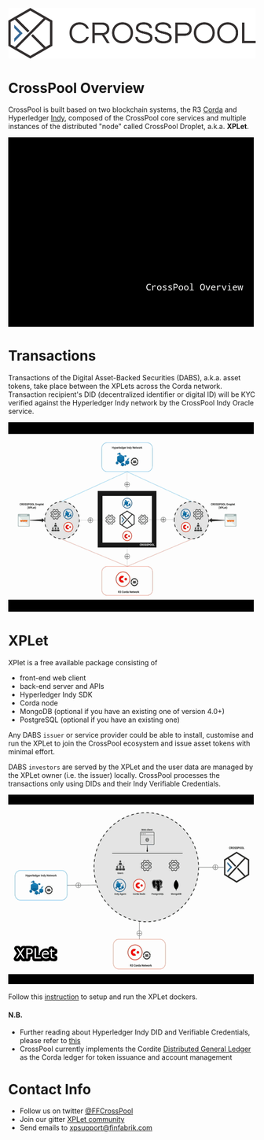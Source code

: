 ![CrossPool](./images/CPLogo_Dark_1000.png)

# CrossPool Overview

CrossPool is built based on two blockchain systems, the R3 [Corda](https://www.corda.net) and Hyperledger [Indy](https://www.hyperledger.org/projects/hyperledger-indy), composed of the CrossPool core services and multiple instances of the distributed "node" called CrossPool Droplet, a.k.a. **XPLet**.

![overview](./images/overview.gif)

# Transactions

Transactions of the Digital Asset-Backed Securities (DABS), a.k.a. asset tokens, take place between the XPLets across the Corda network. Transaction recipient's DID (decentralized identifier or digital ID) will be KYC verified against the Hyperledger Indy network by the CrossPool Indy Oracle service.

![transfer](./images/transfer.gif)

# XPLet

XPlet is a free available package consisting of

- front-end web client
- back-end server and APIs
- Hyperledger Indy SDK
- Corda node
- MongoDB (optional if you have an existing one of version 4.0+)
- PostgreSQL (optional if you have an existing one)

Any DABS `issuer` or service provider could be able to install, customise and run the XPLet to join the CrossPool ecosystem and issue asset tokens with minimal effort.

DABS `investors` are served by the XPLet and the user data are managed by the XPLet owner (i.e. the issuer) locally. CrossPool processes the transactions only using DIDs and their Indy Verifiable Credentials.
  

![xplet](./images/xplet.gif)

Follow this [instruction](./dockers/README.md) to setup and run the XPLet dockers.

#### N.B.

- Further reading about Hyperledger Indy DID and Verifiable Credentials, please refer to [this](https://github.com/hyperledger/education/blob/master/LFS171x/docs/introduction-to-hyperledger-indy.md)
- CrossPool currently implements the Cordite [Distributed General Ledger](https://cordite.readthedocs.io/en/latest/content/concepts/dgl.html#dgl) as the Corda ledger for token issuance and account management

# Contact Info

- Follow us on twitter [@FFCrossPool](https://twitter.com/FFCrossPool)
- Join our gitter [XPLet community](https://gitter.im/XPLet/community)
- Send emails to [xpsupport@finfabrik.com](mailto:xpsupport@finfabrik.com)